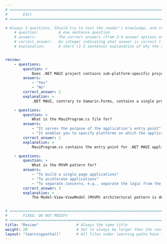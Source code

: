 ```yaml
---
# ================================================================================
#       Edit
# ================================================================================

# Always 3 questions. Should try to test the reader's knowledge, and reinforce the key points you want them to remember.
    # question:         A one sentence question
    # answers:          The correct answers (from 2-4 answer options only). Should be surrounded by quotes.
    # correct_answer:   An integer indicating what answer is correct (index starts from 0)
    # explanation:      A short (1-3 sentence) explanation of why the correct answer is correct. Can add additional context if desired


review:
    - questions:
        question: >
            Does .NET MAUI project contains sub-platform-specific projects?
        answers:
            - "Yes"
            - "No"            
        correct_answer: 2
        explanation: >
            .NET MAUI, contrary to Xamarin.Forms, contains a single project. The platform-specific code is included in the Platforms sub-folder

    - questions:
        question: >
            What is the MauiProgram.cs file for?
        answers:
            - "It serves the purpose of the application's entry point"
            - "It enables you to specify platforms on which the application can run"
        correct_answer: 1
        explanation: >
            MauiProgram.cs contains the entry point for .NET MAUI application. It's where you configure and set up the app, including services, dependencies, and the main app configuration. It typically contains the CreateMauiApp method, which builds and returns an instance of MauiApp class

    - questions:
        question: >
            What is the MVVM pattern for?
        answers:
            - "To build a single page applications"
            - "To accelerate applications"
            - "To separate concerns, e.g., separate the logic from the view"
        correct_answer: 3
        explanation: >
            The Model-View-ViewModel (MVVM) architectural pattern is designed to separate an application's business and presentation logic from its user interface
            

# ================================================================================
#       FIXED, DO NOT MODIFY
# ================================================================================
title: "Review"                 # Always the same title
weight: 20                      # Set to always be larger than the content in this path
layout: "learningpathall"       # All files under learning paths have this same wrapper
---
```

